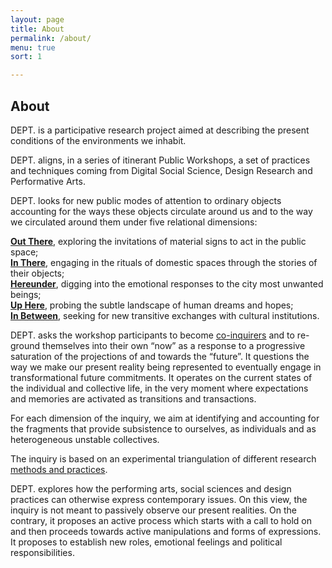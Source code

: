 ```yaml
---
layout: page
title: About
permalink: /about/
menu: true
sort: 1

---
```

<h2>About</h2>

<span class="dept">DEPT.</span> is a participative research project aimed at describing the present conditions of the environments we inhabit.

<span class="dept">DEPT.</span> aligns, in a series of itinerant Public Workshops, a set of practices and techniques coming from Digital Social Science, Design Research and Performative Arts.  

<span class="dept">DEPT.</span> looks for new public modes of attention to ordinary objects accounting for the ways these objects circulate around us and to the way we circulated around them under five relational dimensions:

<div class="ml-5">
<p>
<b><a href="/workshops/out-there">Out There</a></b>, exploring the invitations of material signs to act in the public space;<br>
<b><a href="/workshops/in-there">In There</a></b>, engaging in the rituals of domestic spaces through the stories of their objects;<br>
<b><a href="/workshops/hereunder">Hereunder</a></b>, digging into the emotional responses to the city most unwanted beings;<br>
<b><a href="/workshops/up-here">Up Here</a></b>, probing the subtle landscape of human dreams and hopes;<br>
<b><a href="/workshops/in-between">In Between</a></b>, seeking for new transitive exchanges with cultural institutions.<br>
</p>
</div>

<span class="dept">DEPT.</span> asks the workshop participants to become [co-inquirers](/become-a-co-inquirer/) and to re-ground themselves into their own “now” as a response to a progressive saturation of the projections of and towards the “future”. It questions the way we make our present reality being represented to eventually engage in transformational future commitments. It operates on the current states of the individual and collective life, in the very moment where expectations and memories are activated as transitions and transactions.

For each dimension of the inquiry, we aim at identifying and accounting for the fragments that provide subsistence to ourselves, as individuals and as heterogeneous unstable collectives.

The inquiry is based on an experimental triangulation of different research [methods and practices](/methods-techniques/).

<span class="dept">DEPT.</span> explores how the performing arts, social sciences and design practices can otherwise express contemporary issues. On this view, the inquiry is not meant to passively observe our present realities. On the contrary, it proposes an active process which starts with a call to hold on and then proceeds towards active manipulations and forms of expressions. It proposes to establish new roles, emotional feelings and political responsibilities.
